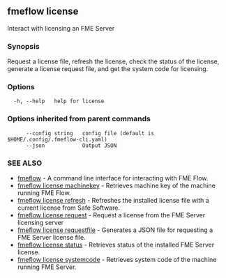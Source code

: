 ## fmeflow license

Interact with licensing an FME Server

### Synopsis

Request a license file, refresh the license, check the status of the license, generate a license request file, and get the system code for licensing.
	

### Options

```
  -h, --help   help for license
```

### Options inherited from parent commands

```
      --config string   config file (default is $HOME/.config/.fmeflow-cli.yaml)
      --json            Output JSON
```

### SEE ALSO

* [fmeflow](fmeflow.md)	 - A command line interface for interacting with FME Flow.
* [fmeflow license machinekey](fmeflow_license_machinekey.md)	 - Retrieves machine key of the machine running FME Flow.
* [fmeflow license refresh](fmeflow_license_refresh.md)	 - Refreshes the installed license file with a current license from Safe Software.
* [fmeflow license request](fmeflow_license_request.md)	 - Request a license from the FME Server licensing server
* [fmeflow license requestfile](fmeflow_license_requestfile.md)	 - Generates a JSON file for requesting a FME Server license file.
* [fmeflow license status](fmeflow_license_status.md)	 - Retrieves status of the installed FME Server license.
* [fmeflow license systemcode](fmeflow_license_systemcode.md)	 - Retrieves system code of the machine running FME Server.

